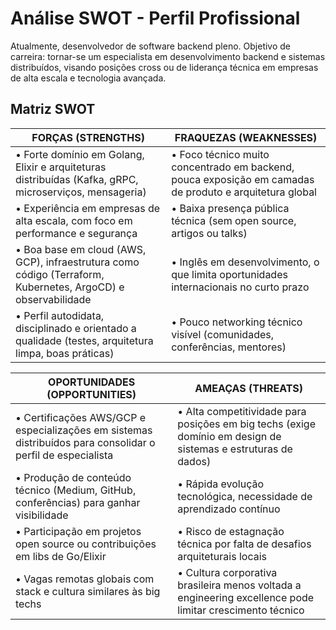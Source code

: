 # Análise SWOT - Perfil Profissional

Atualmente, desenvolvedor de software backend pleno. Objetivo de carreira: tornar-se um especialista em desenvolvimento backend e sistemas distribuídos, visando posições cross ou de liderança técnica em empresas de alta escala e tecnologia avançada.

## Matriz SWOT

| **FORÇAS (STRENGTHS)** | **FRAQUEZAS (WEAKNESSES)** |
|---------------------------|--------------------------------|
| • Forte domínio em Golang, Elixir e arquiteturas distribuídas (Kafka, gRPC, microserviços, mensageria) | • Foco técnico muito concentrado em backend, pouca exposição em camadas de produto e arquitetura global |
| • Experiência em empresas de alta escala, com foco em performance e segurança | • Baixa presença pública técnica (sem open source, artigos ou talks) |
| • Boa base em cloud (AWS, GCP), infraestrutura como código (Terraform, Kubernetes, ArgoCD) e observabilidade | • Inglês em desenvolvimento, o que limita oportunidades internacionais no curto prazo |
| • Perfil autodidata, disciplinado e orientado a qualidade (testes, arquitetura limpa, boas práticas) | • Pouco networking técnico visível (comunidades, conferências, mentores) |

| **OPORTUNIDADES (OPPORTUNITIES)** | **AMEAÇAS (THREATS)** |
|--------------------------------------|--------------------------|
| • Certificações AWS/GCP e especializações em sistemas distribuídos para consolidar o perfil de especialista | • Alta competitividade para posições em big techs (exige domínio em design de sistemas e estruturas de dados) |
| • Produção de conteúdo técnico (Medium, GitHub, conferências) para ganhar visibilidade | • Rápida evolução tecnológica, necessidade de aprendizado contínuo |
| • Participação em projetos open source ou contribuições em libs de Go/Elixir | • Risco de estagnação técnica por falta de desafios arquiteturais locais |
| • Vagas remotas globais com stack e cultura similares às big techs | • Cultura corporativa brasileira menos voltada a engineering excellence pode limitar crescimento técnico |
